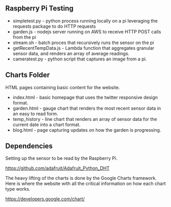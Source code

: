 Raspberry Pi Testing
--------------------

- simpletest.py - python process running locally on a pi leveraging the requests package to do HTTP requests
- garden.js - nodejs server running on AWS to receive HTTP POST calls from the pi
- stream.sh - batch proces that recursively runs the sensor on the pi
- getRecentTempData.js - Lambda function that aggregates granular sensor data, and renders an array of average readings.
- cameratest.py - python script that captures an image from a pi.

Charts Folder
-------------
HTML pages containing basic content for the website.

- index.html - basic homepage that uses the twitter responsive design format.
- garden.html - gauge chart that renders the most recent sensor data in an easy to read form.
- temp_history - line chart that renders an array of sensor data for the current date into a chart format.
- blog.html - page capturing updates on how the garden is progressing.

Dependencies
------------
Setting up the sensor to be read by the Raspberry Pi.

https://github.com/adafruit/Adafruit_Python_DHT

The heavy lifting of the charts is done by the Google Charts framework.  Here is where the website with all the critical
information on how each chart type works.

https://developers.google.com/chart/

